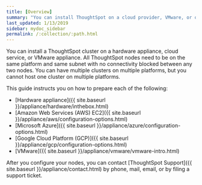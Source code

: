 ```yaml
---
title: [Overview]
summary: "You can install ThoughtSpot on a cloud provider, VMware, or on a hardware appliance."
last_updated: 1/13/2019
sidebar: mydoc_sidebar
permalink: /:collection/:path.html
---
```

You can install a ThoughtSpot cluster on a hardware appliance, cloud service, or VMware appliance.
All ThoughtSpot nodes need to be on the same platform and same subnet with no connectivity blocked between any two nodes. You can have multiple clusters on multiple platforms, but you cannot host one cluster on multiple platforms.

This guide instructs you on how to prepare each of the following:

- [Hardware appliance]({{ site.baseurl }}/appliance/hardware/inthebox.html)
- [Amazon Web Services (AWS) EC2]({{ site.baseurl }}/appliance/aws/configuration-options.html)
- [Microsoft Azure]({{ site.baseurl }}/appliance/azure/configuration-options.html)
- [Google Cloud Platform (GCP)]({{ site.baseurl }}/appliance/gcp/configuration-options.html)
- [VMware]({{ site.baseurl }}/appliance/vmware/vmware-intro.html)

After you configure your nodes, you can contact [ThoughtSpot
Support]({{ site.baseurl }}/appliance/contact.html) by phone, mail, email, or by filing a support ticket.
